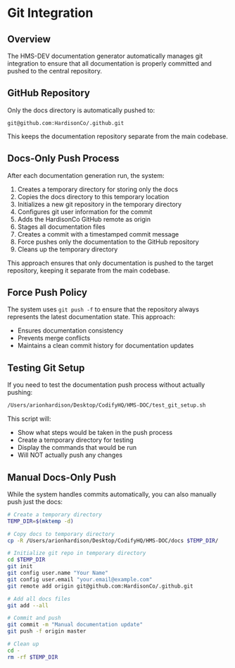 # Git Integration

## Overview

The HMS-DEV documentation generator automatically manages git integration to ensure that all documentation is properly committed and pushed to the central repository.

## GitHub Repository

Only the docs directory is automatically pushed to:
```
git@github.com:HardisonCo/.github.git
```

This keeps the documentation repository separate from the main codebase.

## Docs-Only Push Process

After each documentation generation run, the system:

1. Creates a temporary directory for storing only the docs
2. Copies the docs directory to this temporary location
3. Initializes a new git repository in the temporary directory
4. Configures git user information for the commit
5. Adds the HardisonCo GitHub remote as origin
6. Stages all documentation files
7. Creates a commit with a timestamped commit message
8. Force pushes only the documentation to the GitHub repository
9. Cleans up the temporary directory

This approach ensures that only documentation is pushed to the target repository, keeping it separate from the main codebase.

## Force Push Policy

The system uses `git push -f` to ensure that the repository always represents the latest documentation state. This approach:

- Ensures documentation consistency
- Prevents merge conflicts
- Maintains a clean commit history for documentation updates

## Testing Git Setup

If you need to test the documentation push process without actually pushing:

```bash
/Users/arionhardison/Desktop/CodifyHQ/HMS-DOC/test_git_setup.sh
```

This script will:
- Show what steps would be taken in the push process
- Create a temporary directory for testing
- Display the commands that would be run
- Will NOT actually push any changes

## Manual Docs-Only Push

While the system handles commits automatically, you can also manually push just the docs:

```bash
# Create a temporary directory
TEMP_DIR=$(mktemp -d)

# Copy docs to temporary directory
cp -R /Users/arionhardison/Desktop/CodifyHQ/HMS-DOC/docs $TEMP_DIR/

# Initialize git repo in temporary directory
cd $TEMP_DIR
git init
git config user.name "Your Name"
git config user.email "your.email@example.com"
git remote add origin git@github.com:HardisonCo/.github.git

# Add all docs files
git add --all

# Commit and push
git commit -m "Manual documentation update"
git push -f origin master

# Clean up
cd -
rm -rf $TEMP_DIR
```